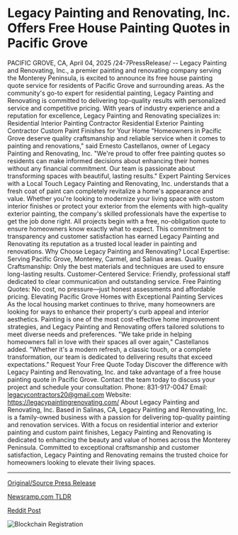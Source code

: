 # Legacy Painting and Renovating, Inc. Offers Free House Painting Quotes in Pacific Grove

PACIFIC GROVE, CA, April 04, 2025 /24-7PressRelease/ -- Legacy Painting and Renovating, Inc., a premier painting and renovating company serving the Monterey Peninsula, is excited to announce its free house painting quote service for residents of Pacific Grove and surrounding areas. As the community's go-to expert for residential painting, Legacy Painting and Renovating is committed to delivering top-quality results with personalized service and competitive pricing.  With years of industry experience and a reputation for excellence, Legacy Painting and Renovating specializes in:  Residential Interior Painting Contractor  Residential Exterior Painting Contractor  Custom Paint Finishes for Your Home  "Homeowners in Pacific Grove deserve quality craftsmanship and reliable service when it comes to painting and renovations," said Ernesto Castellanos, owner of Legacy Painting and Renovating, Inc. "We're proud to offer free painting quotes so residents can make informed decisions about enhancing their homes without any financial commitment. Our team is passionate about transforming spaces with beautiful, lasting results."  Expert Painting Services with a Local Touch Legacy Painting and Renovating, Inc. understands that a fresh coat of paint can completely revitalize a home's appearance and value. Whether you're looking to modernize your living space with custom interior finishes or protect your exterior from the elements with high-quality exterior painting, the company's skilled professionals have the expertise to get the job done right.  All projects begin with a free, no-obligation quote to ensure homeowners know exactly what to expect. This commitment to transparency and customer satisfaction has earned Legacy Painting and Renovating its reputation as a trusted local leader in painting and renovations.  Why Choose Legacy Painting and Renovating? Local Expertise: Serving Pacific Grove, Monterey, Carmel, and Salinas areas.  Quality Craftsmanship: Only the best materials and techniques are used to ensure long-lasting results.  Customer-Centered Service: Friendly, professional staff dedicated to clear communication and outstanding service.  Free Painting Quotes: No cost, no pressure—just honest assessments and affordable pricing.  Elevating Pacific Grove Homes with Exceptional Painting Services As the local housing market continues to thrive, many homeowners are looking for ways to enhance their property's curb appeal and interior aesthetics. Painting is one of the most cost-effective home improvement strategies, and Legacy Painting and Renovating offers tailored solutions to meet diverse needs and preferences.  "We take pride in helping homeowners fall in love with their spaces all over again," Castellanos added. "Whether it's a modern refresh, a classic touch, or a complete transformation, our team is dedicated to delivering results that exceed expectations."  Request Your Free Quote Today Discover the difference with Legacy Painting and Renovating, Inc. and take advantage of a free house painting quote in Pacific Grove. Contact the team today to discuss your project and schedule your consultation.  Phone: 831-917-0047 Email: legacycontractors20@gmail.com Website: https://legacypaintingrenovating.com/  About Legacy Painting and Renovating, Inc. Based in Salinas, CA, Legacy Painting and Renovating, Inc. is a family-owned business with a passion for delivering top-quality painting and renovation services. With a focus on residential interior and exterior painting and custom paint finishes, Legacy Painting and Renovating is dedicated to enhancing the beauty and value of homes across the Monterey Peninsula. Committed to exceptional craftsmanship and customer satisfaction, Legacy Painting and Renovating remains the trusted choice for homeowners looking to elevate their living spaces. 

---

[Original/Source Press Release](https://www.24-7pressrelease.com/press-release/521438/legacy-painting-and-renovating-inc-offers-free-house-painting-quotes-in-pacific-grove)
                    

[Newsramp.com TLDR](https://newsramp.com/curated-news/legacy-painting-and-renovating-inc-offers-free-house-painting-quotes-in-pacific-grove/306404f23b4aff2c8f65940bb132c5a2) 

 



[Reddit Post](https://www.reddit.com/r/Lifestyle_Culture/comments/1jr653h/legacy_painting_and_renovating_inc_offers_free/) 



![Blockchain Registration](https://cdn.newsramp.app/24-7PressRelease/qrcode/254/4/limejXd4.webp)